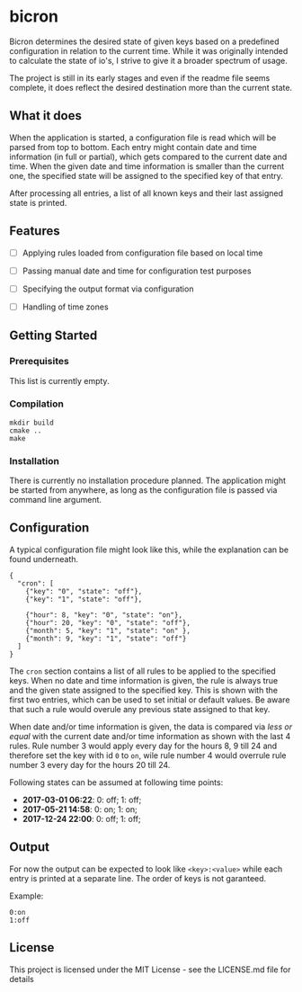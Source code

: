 # bicron
Bicron determines the desired state of given keys based on a predefined configuration in relation to the current time. While it was originally intended to calculate the state of io's, I strive to give it a broader spectrum of usage.

The project is still in its early stages and even if the readme file seems complete, it does reflect the desired destination more than the current state.

## What it does
When the application is started, a configuration file is read which will be parsed from top to bottom. Each entry might contain date and time information (in full or partial), which gets compared to the current date and time. When the given date and time information is smaller than the current one, the specified state will be assigned to the specified key of that entry.

After processing all entries, a list of all known keys and their last assigned state is printed.

## Features
- [ ] Applying rules loaded from configuration file based on local time
- [ ] Passing manual date and time for configuration test purposes
- [ ] Specifying the output format via configuration
- [ ] Handling of time zones


## Getting Started

### Prerequisites
This list is currently empty.

### Compilation
```
mkdir build
cmake ..
make
```

### Installation
There is currently no installation procedure planned. The application might be started from anywhere, as long as the configuration file is passed via command line argument.

## Configuration
A typical configuration file might look like this, while the explanation can be found underneath.

```
{
  "cron": [
    {"key": "0", "state": "off"},
    {"key": "1", "state": "off"},

    {"hour": 8, "key": "0", "state": "on"},
    {"hour": 20, "key": "0", "state": "off"},
    {"month": 5, "key": "1", "state": "on" },
    {"month": 9, "key": "1", "state": "off"}
  ]
}
```

The `cron` section contains a list of all rules to be applied to the specified keys. When no date and time information is given, the rule is always true and the given state assigned to the specified key. This is shown with the first two entries, which can be used to set initial or default values. Be aware that such a rule would overule any previous state assigned to that key.

When date and/or time information is given, the data is compared via *less or equal* with the current date and/or time information as shown with the last 4 rules. Rule number 3 would apply every day for the hours 8, 9 till 24 and therefore set the key with id `0` to `on`, wile rule number 4 would overrule rule number 3 every day for the hours 20 till 24.

Following states can be assumed at following time points:
- **2017-03-01 06:22**: 0: off; 1: off;
- **2017-05-21 14:58**: 0: on; 1: on;
- **2017-12-24 22:00**: 0: off; 1: off;

## Output
For now the output can be expected to look like `<key>:<value>` while each entry is printed at a separate line. The order of keys is not garanteed.

Example:
```
0:on
1:off
```

## License
This project is licensed under the MIT License - see the LICENSE.md file for details
